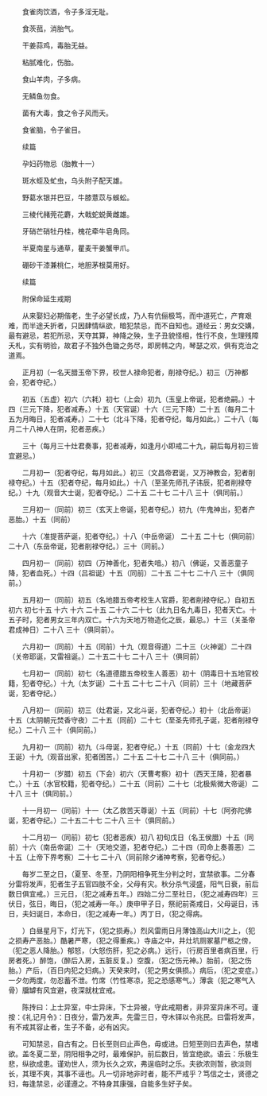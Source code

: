 <!-- { "loadSidebar": true } -->
　　食雀肉饮酒，令子多淫无耻。

　　食茨菰，消胎气。

　　干姜蒜鸡，毒胎无益。

　　粘腻难化，伤胎。

　　食山羊肉，子多病。

　　无鳞鱼勿食。

　　菌有大毒，食之令子风而夭。

　　食雀脑，令子雀目。

　　续篇

　　孕妇药物忌（胎教十一）

　　斑水蛭及虻虫，乌头附子配天雄。

　　野葛水银并巴豆，牛膝薏苡与蜈蚣。

　　三棱代赭莞花麝，大戟蛇蜕黄雌雄。

　　牙硝芒硝牡丹桂，槐花牵牛皂角同。

　　半夏南星与通草，瞿麦干姜蟹甲爪。

　　硼砂干漆兼桃仁，地胆茅根莫用好。

　　续篇

　　附保命延生戒期

　　从来娶妇必期偕老，生子必望长成，乃人有伉俪极笃，而中道死亡，产育艰难，而半途夭折者，只因肆情纵欲，暗犯禁忌，而不自知也。道经云：男女交媾，最有避忌，若犯所忌，天夺其算，神降之殃，生子丑貌怪相，性行不良，生理残障夭札，实有明验，故君子不独外色锄之务尽，即房帏之内，琴瑟之欢，俱有克治之道焉。

　　正月初（一名天腊玉帝下界，校世人禄命犯者，削禄夺纪。）初三（万神都会，犯者夺纪。）

　　初五（五虚）初六（六耗）初七（上会）初九（玉皇上帝诞，犯者绝嗣。）十四（三元下降，犯者减寿。）十五（天官诞）十六（三元下降）二十五（每月二十五为月晦日，犯者减寿。）二十七（北斗下降，犯者夺纪，每月如此。）二十八（每月二十八神人在阴，犯者恶疾。）

　　三十（每月三十灶君奏事，犯者减寿，如逢月小即戒二十九，嗣后每月初三皆宜避忌。）

　　二月初一（犯者夺纪，每月如此。）初三（文昌帝君诞，又万神教会，犯者削禄夺纪。）十五（犯者夺纪，每月如此。）十八（至圣先师孔子讳辰，犯者削禄夺纪。）十九（观音大士诞，犯者夺纪。）二十五 二十七 二十八 三十（俱同前。）

　　三月初一（同前）初三（玄天上帝诞，犯者夺纪。）初九（牛鬼神出，犯者产恶胎。）十五（同前）

　　十六（准提菩萨诞，犯者夺纪。）十八（中岳帝诞） 二十五 二十七（俱同前）二十八（东岳帝诞，犯者削禄夺纪。）三十（同前。）

　　四月初一（同前）初四（万神善化，犯者失喑。）初八（佛诞，又善恶童子降，犯者血死。）十四（吕祖诞）十五（同前）二十五 二十七 二十八 三十（俱同前。）

　　五月初一（同前）初五（名地腊五帝考校生人官爵，犯者削禄夺纪。）自初五 初六 初七十五 十六 十六 二十五 二十六 二十七（此九日名九毒日，犯者天亡。十五子时，犯者男女三年内双亡。十六为天地万物造化之辰，最忌。）十三（关圣帝君成神日）二十八 三十（俱同前）。

　　六月初一（同前）十五（同前）十九（观音得道）二十三（火神诞）二十四（关帝耶诞，又雷祖诞。）二十五二十七 二十八 三十（俱同前）

　　七月初一（同前）初七（名道德腊五帝校生人善恶）初十（阴毒日十五地官校籍，犯者夺纪。）十九（太岁诞）二十五 二十七 二十八（同前）三十（地藏菩萨诞，犯者夺纪。）

　　八月初一（同前）初三（灶君诞，又北斗诞，犯者夺纪。）初十（北岳帝诞）十五（太阴朝元焚香守夜）二十五（同前）二十七（至圣先师孔子诞，犯者削禄夺纪。）二十八 三十（俱同前。）

　　九月初一（同前）初九（斗母诞，犯者夺纪。）十五（同前）十七（金龙四大王诞）十九（观音出家，犯者困苦。）二十五 二十七 二十八 三十（俱同前。）

　　十月初一（岁腊）初五（下会）初六（天曹考察）初十（西天王降，犯者暴亡。）十五（水官校籍，犯者夺纪。）二十五（同前）二十七（北极紫微大帝诞）二十八 三十（俱同前。）

　　十一月初一（同前）十一（太乙救苦天尊诞）十五（同前）十七（阿弥陀佛诞，犯者夺纪。）二十五二十七 二十八 三十（俱同前。）

　　十二月初一（同前）初七（犯者恶疾）初八 初旬戊日（名王侯腊）十五（同前）十六（南岳帝诞）二十（天地交道，犯者夺纪。）二十四（司命上奏善恶）二十五（上帝下界考察）二十七 二十八（同前除夕诸神考察，犯者夺纪。）

　　每岁二至之日，（夏至、冬至，乃阴阳相争死生分判之时，宜禁欲事。二分春分雷将发声，犯者生子五官四肢不全，父母有灾。秋分杀气浸盛，阳气日衰，前后数日俱宜戒。）三元日，（犯之减寿五年。）四始二分二至社日，（犯之减寿四年）三伏日，弦日，晦日，（犯之减寿一年。）庚申甲子日，祭祀前斋戒日，父母诞日，讳日，夫妇诞日，本命日，（犯之减寿一年。）丙丁日，（犯之得病。

　　）白昼星月下，灯光下，（犯之损寿。）烈风雷雨日月薄蚀高山大川之上，（犯之损寿产恶胎。）酷暑严寒，（犯之得重疾。）寺庙之中，井灶坑厕冢墓尸柩之傍，（犯之恶人降胎。）郁怒，（大怒伤肝，犯之必病。）远行，（行房百里者病百里，行房者死。）醉饱，（醉后入房，五脏反复。）空腹，（犯之伤元神。）胎前，（犯之伤胎。）产后，（百日内犯之妇病。）天癸来时，（犯之男女俱损。）病后，（犯之变症。）一夕勿两度，勿忍蓄不泄。竹席（竹性寒凉，犯之恐感寒气。）薄衾（犯之寒气入骨）牖罅有风宜避，夜深就枕宜戒。

　　陈抟曰：上士异室，中士异床，下士异被，守此戒期者，非异室异床不可。谨按：《礼记月令》：日夜分，雷乃发声。先雷三日，夺木铎以令兆民。曰雷将发声，有不戒其容止者，生子不备，必有凶灾。

　　可知禁忌，自古有之。日长至则曰止声色，毋或进。日短至则曰去声色，禁嗜欲。盖冬夏二至，阴阳相争之时，最难保护。前后数日，皆宜绝欲。语云：乐极生悲，纵欲成患。谨劝世人，须为长久之欢，弗逞临时之乐。夫欲浓则暂，欲淡则长，其理不爽，其事不诬也。凡一切非地非时者，能不严戒乎？笃信之士，贤德之妇，每逢禁忌，必谨遵之。不特身其康强，自能多生好子矣。

　　
